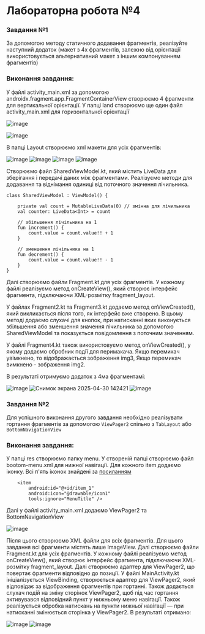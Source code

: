 # Лабораторна робота №4
### Завдання №1
  За допомогою методу статичного додавання фрагментів, реалізуйте наступний додаток (макет з 4х фрагментів, залежно від орієнтації використовується альтернативний макет з іншим компонуванням фрагментів)

### Виконання завдання:

У файлі activity_main.xml за допомогою androidx.fragment.app.FragmentContainerView створюємо 4 фрагменти для вертикальної орієнтації. У папці land створюємо ще один файл activity_main.xml для горизонтальної орієнтації 

![image](https://github.com/user-attachments/assets/92c47fcf-68d7-48e1-a758-a43caae96cbc)

![image](https://github.com/user-attachments/assets/a06509e7-72a9-4f10-b410-1b76e0418aeb)

В папці Layout створюємо xml макети для усіх фрагментів:

![image](https://github.com/user-attachments/assets/c699d884-f00e-469e-b207-9a8e336d06c6)
![image](https://github.com/user-attachments/assets/fd231146-7026-4fa2-89a9-cab4e7573e93)
![image](https://github.com/user-attachments/assets/0282ba5c-5107-4e0f-8362-de1f570d94e1)
![image](https://github.com/user-attachments/assets/f4998b85-bb17-4694-9758-28fbc68692fe)

Створюємо файл SharedViewModel.kt, який містить LiveData для зберігання і передачі даних між фрагментами. Реалізуємо методи для додавання та віднімання одиниці від поточного значення лічильника.
```
class SharedViewModel : ViewModel() {

    private val count = MutableLiveData(0) // змінна для лічильника
    val counter: LiveData<Int> = count

    // збільшення лічільника на 1
    fun increment() {
        count.value = count.value!! + 1
    }

    // зменшення лічільника на 1
    fun decrement() {
        count.value = count.value!! - 1
    }
}
```

Далі створюємо файли Fragment.kt для усіх фрагментів. У кожному файлі реалізуємо метод onCreateView(), який створює інтерфейс фрагмента, підключаючи XML-розмітку fragment_layout.

У файлах Fragment2.kt та Fragment3.kt додаємо метод onViewCreated(), який викликається після того, як інтерфейс вже створено. В цьому методі додаємо слухачі для кнопок, при натисканні яких виконується збільшення або зменшення значення лічильника за допомогою SharedViewModel та показується повідомлення з поточним значенням. 

У файлі Fragment4.kt також використовуємо метод onViewCreated(), у якому додаємо обробник події для перимакача. Якщо перемикач увімкнено, то відображається зображення img3, Якщо перемикач вимкнено - зображення img2.

В результаті отримуємо додаток з 4ма фрагментамі:

![image](https://github.com/user-attachments/assets/36f1bc95-d38f-4fee-9ab2-c7201c610aff)
![Снимок экрана 2025-04-30 142421](https://github.com/user-attachments/assets/f8dafe06-0c4a-40fa-a432-0f3b835b597f)
![image](https://github.com/user-attachments/assets/f3375b84-6d70-49e3-9f73-e417cf809de4)


### Завдання №2
Для успішного виконання другого завдання необхідно реалізувати гортання фрагментів за допомогою `ViewPager2` спільно з `TabLayout` або `BottomNavigationView`

### Виконання завдання:

У папці res створюємо папку menu. У створеній папці створюємо файл bootom-menu.xml для нижної навігації. Для кожного item додаємо іконку. Всі п'ять іконок знайдені за [посиланням](https://www.flaticon.com/ru/search?author_id=1&style_id=7&type=standard&word=)

```
    <item
        android:id="@+id/item_1"
        android:icon="@drawable/icon1"
        tools:ignore="MenuTitle" />
```
Далі у файлі activity_main.xml додаємо ViewPager2 та BottomNavigationView

![image](https://github.com/user-attachments/assets/ac60c042-bf6c-4226-81cc-341e3842df45)

Після цього створюємо XML файли для всіх фрагментів. Для цього завдання всі фрагменти містять лише ImageView.
Далі створюємо файли Fragment.kt для усіх фрагментів. У кожному файлі реалізуємо метод onCreateView(), який створює інтерфейс фрагмента, підключаючи XML-розмітку fragment_layout.
Далі створюємо адаптер для ViewPager2, що повертає фрагменти відповідно до позиції.
У файлі MainActivity.kt ініціалізується ViewBinding, створюється адаптер для ViewPager2, який відповідає за відображення фрагментів при гортанні. Також додається слухач подій на зміну сторінок ViewPager2, щоб під час гортання активувався відповідний пункт у нижньому меню навігації. Також реалізується обробка натискань на пункти нижньої навігації — при натисканні змінюється сторінка у ViewPager2.
В результаті отримано:

![image](https://github.com/user-attachments/assets/bea5a403-b39f-4316-aaff-b9791b4e239a)
![image](https://github.com/user-attachments/assets/4375a255-a447-4df1-a56a-42e64f6a59d7)
